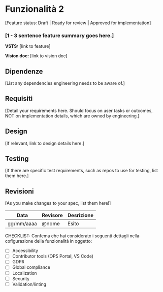 # Funzionalità 2 <Badge text="Approvata" type="success"/> 


<Badge text="beta" type="warning"></Badge>


[Feature status: Draft | Ready for review | Approved for implementation]

### [1 - 3 sentence feature summary goes here.]

**VSTS:** [link to feature]

**Vision doc:** [link to vision doc]

## Dipendenze

[List any dependencies engineering needs to be aware of.]

## Requisiti

[Detail your requirements here. Should focus on user tasks or outcomes, NOT on implementation details, which are owned by engineering.]

## Design

[If relevant, link to design details here.]

## Testing

[If there are specific test requirements, such as repos to use for testing, list them here.]

## Revisioni

[As you make changes to your spec, list them here!]

| Data | Revisore |Desrizione | 
| ---- | -------- | ----- |
| gg/mm/aaaa | @nome | Esito | 


CHECKLIST: 
Confema che hai considerato i seguenti dettagli nella cofigurazione della funzionalità in oggetto:   

- [ ] Accessibility
- [ ] Contributor tools (OPS Portal, VS Code)
- [ ] GDPR
- [ ] Global compliance
- [ ] Localization
- [ ] Security
- [ ] Validation/linting
